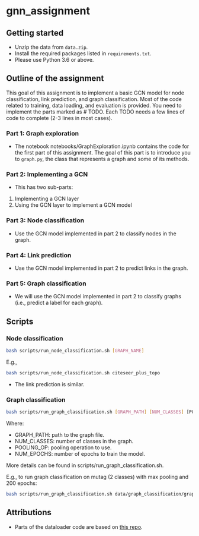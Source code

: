 # gnn_assignment

## Getting started

- Unzip the data from `data.zip`.
- Install the required packages listed in `requirements.txt`.
- Please use Python 3.6 or above.


## Outline of the assignment

This goal of this assignment is to implement a basic GCN model for node classification, link prediction, and graph classification. Most of the code related to training, data loading, and evaluation is provided. You need to implement the parts marked as # TODO. Each TODO needs a few lines of code to complete (2-3 lines in most cases).

### Part 1: Graph exploration
- The notebook notebooks/GraphExploration.ipynb contains the code for the first part of this assignment. The goal of this part is to introduce you to `graph.py`, the class that represents a graph and some of its methods.


### Part 2: Implementing a GCN

- This has two sub-parts:
1. Implementing a GCN layer
2. Using the GCN layer to implement a GCN model

### Part 3: Node classification

- Use the GCN model implemented in part 2 to classify nodes in the graph.

### Part 4: Link prediction

- Use the GCN model implemented in part 2 to predict links in the graph.

### Part 5: Graph classification

- We will use the GCN model implemented in part 2 to classify graphs (i.e., predict a label for each graph).


## Scripts

### Node classification
```sh
bash scripts/run_node_classification.sh [GRAPH_NAME]
```
E.g.,
```sh
bash scripts/run_node_classification.sh citeseer_plus_topo
```

- The link prediction is similar.

### Graph classification
```sh
bash scripts/run_graph_classification.sh [GRAPH_PATH] [NUM_CLASSES] [POOLING_OP (max|mean|last)] [NUM_EPOCHS]
```

Where:
- GRAPH_PATH: path to the graph file.
- NUM_CLASSES: number of classes in the graph.
- POOLING_OP: pooling operation to use.
- NUM_EPOCHS: number of epochs to train the model.

More details can be found in scripts/run_graph_classification.sh.


E.g., to run graph classification on mutag (2 classes) with max pooling and 200 epochs:

```sh
bash scripts/run_graph_classification.sh data/graph_classification/graph_mutag_with_node_num.pt 2 max 200
```

## Attributions
- Parts of the dataloader code are based on [this repo](https://github.com/tkipf/gcn).
